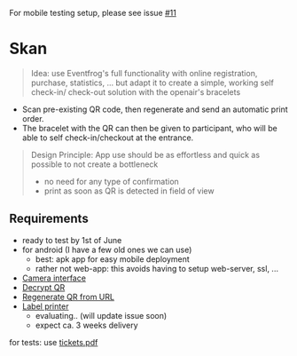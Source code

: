 For mobile testing setup, please see issue [#11](https://github.com/openair-cavaglia/skan/issues/11)

# Skan 
> Idea: use Eventfrog's full functionality with online registration, purchase, statistics, ... but adapt it to create a simple, working self check-in/ check-out solution with the openair's bracelets  

- Scan pre-existing QR code, then regenerate and send an automatic print order. 
- The bracelet with the QR can then be given to participant, who will be able to self check-in/checkout at the entrance.
 
> Design Principle: App use should be as effortless and quick as possible to not create a bottleneck 
> - no need for any type of confirmation 
> - print as soon as QR is detected in field of view

## Requirements
- ready to test by 1st of June
- for android (I have a few old ones we can use)
  - best: apk app for easy mobile deployment 
  - rather not web-app: this avoids having to setup web-server, ssl, ...
- [Camera interface](https://github.com/arnerb/skan/issues/4)
- [Decrypt QR](https://github.com/arnerb/skan/issues/3)
- [Regenerate QR from URL](https://github.com/arnerb/skan/issues/2)
- [Label printer](https://github.com/arnerb/skan/issues/1)
  - evaluating.. (will update issue soon)
  - expect ca. 3 weeks delivery


for tests: use [tickets.pdf](https://github.com/openair-cavaglia/skan/files/6570742/tickets.pdf)

